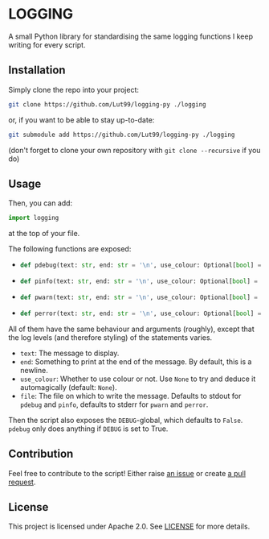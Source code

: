 # LOGGING
A small Python library for standardising the same logging functions I keep writing for every script.


## Installation
Simply clone the repo into your project:
```sh
git clone https://github.com/Lut99/logging-py ./logging
```
or, if you want to be able to stay up-to-date:
```sh
git submodule add https://github.com/Lut99/logging-py ./logging
```

(don't forget to clone your own repository with `git clone --recursive` if you do)


## Usage
Then, you can add:
```python
import logging
```
at the top of your file.

The following functions are exposed:
- ```python
  def pdebug(text: str, end: str = '\n', use_colour: Optional[bool] = None, file: TextIOWrapper = sys.stderr)
  ```
- ```python
  def pinfo(text: str, end: str = '\n', use_colour: Optional[bool] = None, file: TextIOWrapper = sys.stderr)
  ```
- ```python
  def pwarn(text: str, end: str = '\n', use_colour: Optional[bool] = None, file: TextIOWrapper = sys.stderr)
  ```
- ```python
  def perror(text: str, end: str = '\n', use_colour: Optional[bool] = None, file: TextIOWrapper = sys.stderr)
  ```

All of them have the same behaviour and arguments (roughly), except that the log levels (and therefore styling) of the statements varies.
- `text`: The message to display.
- `end`: Something to print at the end of the message. By default, this is a newline.
- `use_colour`: Whether to use colour or not. Use `None` to try and deduce it automagically (default: `None`).
- `file`: The file on which to write the message. Defaults to stdout for `pdebug` and `pinfo`, defaults to stderr for `pwarn` and `perror`.

Then the script also exposes the `DEBUG`-global, which defaults to `False`. `pdebug` only does anything if `DEBUG` is set to True.


## Contribution
Feel free to contribute to the script! Either raise [an issue](/Lut99/logging-py/issues) or create [a pull request](/Lut99/logging-py/pulls).


## License
This project is licensed under Apache 2.0. See [LICENSE](./LICENSE) for more details.
